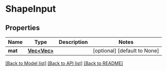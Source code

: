 # ShapeInput

## Properties
Name | Type | Description | Notes
------------ | ------------- | ------------- | -------------
**mat** | [**Vec<Vec<f64>>**](array.md) |  | [optional] [default to None]

[[Back to Model list]](../README.md#documentation-for-models) [[Back to API list]](../README.md#documentation-for-api-endpoints) [[Back to README]](../README.md)


